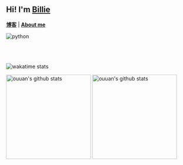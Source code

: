 

## Hi!  I'm [Billie](https://billie52707.cn) 
<strong><a href="https://www.cnblogs.com/billie52707">博客</a></strong> |
  <strong><a href="https://billie52707.cn/about/">About me</a></strong>  
<!--
Here are some ideas to get you started:

- 🔭 I’m currently working on ...
- 🌱 I’m currently learning ...
- 👯 I’m looking to collaborate on ...
- 🤔 I’m looking for help with ...
- 💬 Ask me about ...
- 📫 How to reach me: ...
- 😄 Pronouns: ...
- ⚡ Fun fact: ...
-->
<img alt="python" align="left" src="https://img.shields.io/badge/-Python-blue?style=flat-square&logo=python&logoColor=yellow" />
<br><br><br><br>



![wakatime stats](https://github-readme-stats.vercel.app/api/wakatime?username=chenxuefan&custom_title=%20Week%20Stats)

<p align="left">          
<img alt="ouuan's github stats" height='230' src="https://github-readme-stats.vercel.app/api?username=chenxuefan&show_icons=true&include_all_commits=true">
<img alt="ouuan's github stats" height='230' src="https://github-readme-stats.vercel.app/api/top-langs/?username=chenxuefan">
</p> 


